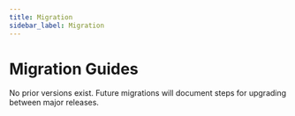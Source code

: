 ```yaml
---
title: Migration
sidebar_label: Migration
---
```


# Migration Guides

No prior versions exist. Future migrations will document steps for upgrading between major releases.
